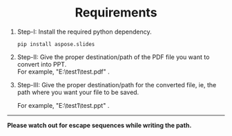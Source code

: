 # <center> Requirements
1. Step-I: 
   Install the required python dependency.
   
   `pip install aspose.slides`
2. Step-II:
Give the proper destination/path of the PDF file you want to convert into PPT.   
    For example, "E:\test1\test.pdf" .
    
3. Step-III:
   Give the proper destination/path for the converted file, ie, the path where you want your file to be saved.

   For example, "E:\test1\test.ppt" .   


***
**Please watch out for escape sequences while writing the path.**